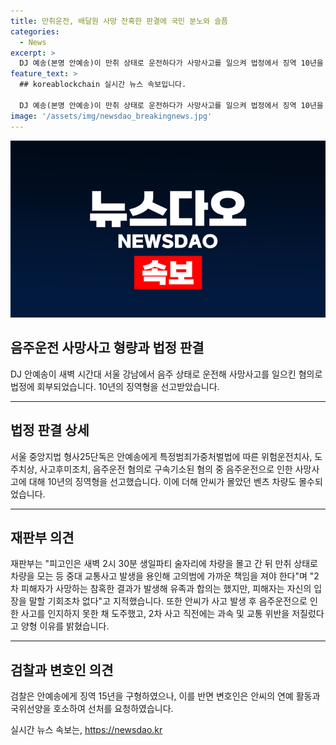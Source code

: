 ```yaml
---
title: 만취운전, 배달원 사망 잔혹한 판결에 국민 분노와 슬픔
categories:
  - News
excerpt: >
  DJ 예송(본명 안예송)이 만취 상태로 운전하다가 사망사고를 일으켜 법정에서 징역 10년을 선고받았다. 벤츠 차량 몰수도 결정됐으며 재판부는 그의 행동을 고의적이고 중대한 교통사고를 용인한 것으로 지적하며, 피해자의 유족과의 합의를 언급했다. 안씨는 사고 당시 0.221%의 술 취한 상태에서 운전하다가 오토바이 배달원을 치어 숨지게 한 혐의로 기소됐고, 변호인은 범행을 반성하며 경솔한 행동을 한 것으로 주장했다.
feature_text: >
  ## koreablockchain 실시간 뉴스 속보입니다.

  DJ 예송(본명 안예송)이 만취 상태로 운전하다가 사망사고를 일으켜 법정에서 징역 10년을 선고받았다. 벤츠 차량 몰수도 결정됐으며 재판부는 그의 행동을 고의적이고 중대한 교통사고를 용인한 것으로 지적하며, 피해자의 유족과의 합의를 언급했다. 안씨는 사고 당시 0.221%의 술 취한 상태에서 운전하다가 오토바이 배달원을 치어 숨지게 한 혐의로 기소됐고, 변호인은 범행을 반성하며 경솔한 행동을 한 것으로 주장했다.
image: '/assets/img/newsdao_breakingnews.jpg'
---
```


<p><img src="/assets/img/newsdao_breakingnews.jpg" alt="koreablockchain 속보" /></p>

<h2 data-ke-size="size26">음주운전 사망사고 형량과 법정 판결</h2>

<p data-ke-size="size16">DJ 안예송이 새벽 시간대 서울 강남에서 음주 상태로 운전해 사망사고를 일으킨 혐의로 법정에 회부되었습니다. 10년의 징역형을 선고받았습니다.</p>

<hr>

<h2 data-ke-size="size26">법정 판결 상세</h2>

<p data-ke-size="size16">서울 중앙지법 형사25단독은 안예송에게 특정범죄가중처벌법에 따른 위험운전치사, 도주치상, 사고후미조치, 음주운전 혐의로 구속기소된 혐의 중 음주운전으로 인한 사망사고에 대해 10년의 징역형을 선고했습니다. 이에 더해 안씨가 몰았던 벤츠 차량도 몰수되었습니다.</p>

<hr>

<h2 data-ke-size="size26">재판부 의견</h2>

<p data-ke-size="size16">재판부는 "피고인은 새벽 2시 30분 생일파티 술자리에 차량을 몰고 간 뒤 만취 상태로 차량을 모는 등 중대 교통사고 발생을 용인해 고의범에 가까운 책임을 져야 한다"며 "2차 피해자가 사망하는 참혹한 결과가 발생해 유족과 합의는 했지만, 피해자는 자신의 입장을 말할 기회조차 없다"고 지적했습니다. 또한 안씨가 사고 발생 후 음주운전으로 인한 사고를 인지하지 못한 채 도주했고, 2차 사고 직전에는 과속 및 교통 위반을 저질렀다고 양형 이유를 밝혔습니다.</p>

<hr>

<h2 data-ke-size="size26">검찰과 변호인 의견</h2>

<p data-ke-size="size16">검찰은 안예송에게 징역 15년을 구형하였으나, 이를 반면 변호인은 안씨의 연예 활동과 국위선양을 호소하여 선처를 요청하였습니다.</p>
실시간 뉴스 속보는, <a href="https://newsdao.kr" rel="dofollow">https://newsdao.kr</a>


